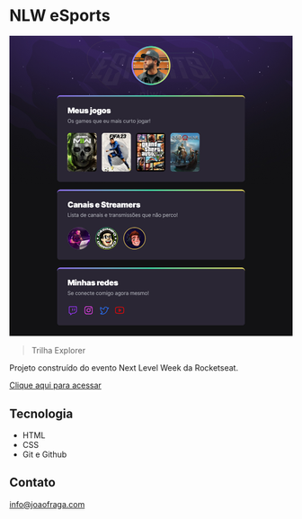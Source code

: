 # NLW eSports

![preview](./github/preview.png)

> Trilha Explorer

Projeto construído do evento Next Level Week da Rocketseat.

[Clique aqui para acessar](https://callmefraga.github.io/nlw_09_explorer/)

## Tecnologia

- HTML 
- CSS
- Git e Github

## Contato 

info@joaofraga.com